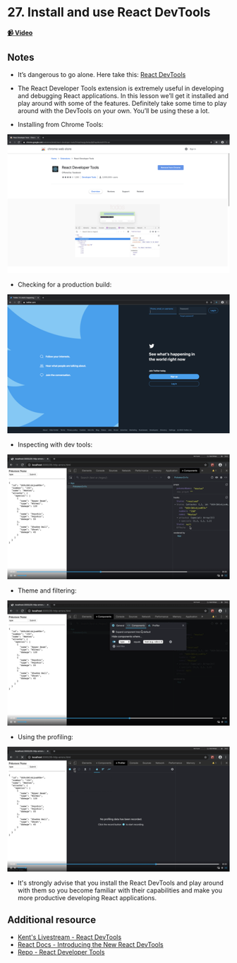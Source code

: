 # 27. Install and use React DevTools

#### [📹 Video]()

## Notes

- It’s dangerous to go alone. Here take this: [React DevTools](https://chrome.google.com/webstore/detail/react-developer-tools/fmkadmapgofadopljbjfkapdkoienihi?hl=en)
- The React Developer Tools extension is extremely useful in developing and debugging React applications. In this lesson we’ll get it installed and play around with some of the features. Definitely take some time to play around with the DevTools on your own. You’ll be using these a lot.

- Installing from Chrome Tools:

![](./images/devtools.png)

- Checking for a production build:

![](./images/twitter.png)

- Inspecting with dev tools:

![](./images/devtools2.png)

- Theme and filtering:

![](./images/filter.png)

- Using the profiling:

![](./images/profiler.png)

- It's strongly advise that you install the React DevTools and play around with them so you become familiar with their capabilities and make you more productive developing React applications.

## Additional resource

- [Kent's Livestream - React DevTools](https://www.youtube.com/watch?v=DQjMiKEwl_E&feature=youtu.be)
- [React Docs - Introducing the New React DevTools](https://reactjs.org/blog/2019/08/15/new-react-devtools.html)
- [Repo - React Developer Tools](https://github.com/bvaughn/react-devtools)

